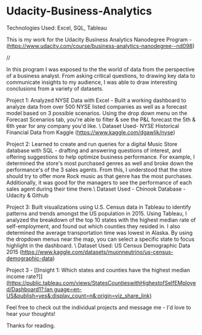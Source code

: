 # Udacity-Business-Analytics

Technologies Used: Excel, SQL, Tableau

This is my work for the Udacity Business Analytics Nanodegree Program - (https://www.udacity.com/course/business-analytics-nanodegree--nd098)

//

In this program I was exposed to the the world of data from the perspective of a business analyst. From asking critical questions, to drawing key data to communicate insights to my audience, I was able to draw interesting conclusions from a variety of datasets.

Project 1: Analyzed NYSE Data with Excel - Built a working dashboard to analyze data from over 500 NYSE listed companies as well as a forecast model based on 3 possible scenarios. Using the drop down menu on the Forecast Scenarios tab, you're able to filter & see the P&L forecast the 5th & 6th year for any company you'd like. \\ Dataset Used- NYSE Historical Financial Data from Kaggle (https://www.kaggle.com/dgawlik/nyse)

Project 2: Learned to create and run queries for a digital Music Store database with SQL - drafting and answering questions of interest, and offering suggestions to help optimize business performance. For example, I determined the store's most purchased genres as well and broke down the performance's of the 3 sales agents. From this, I understood that the store should try to offer more Rock music as that genre has the most purchases. Additionally, it was good for the managers to see the performance of each sales agent during their time there.\\ Dataset Used - Chinook Database - Udacity & Github

Project 3: Built visualizations using U.S. Census data in Tableau to identify patterns and trends amongst the US population in 2015. Using Tableau, I analyzed the breakdown of the top 10 states with the highest median rate of self-employment, and found out which counties they resided in. I also determined the average transportation time was lowest in Alaska. By using the dropdown menus near the map, you can select a specific state to focus highlight in the dashboard. \\ Dataset Used: US Census Demographic Data 2015 (https://www.kaggle.com/datasets/muonneutrino/us-census-demographic-data)

  Project 3 - [[Insight 1: Which states and counties have the highest median income rate?]][(https://public.tableau.com/views/StatesCountieswithHighestofSelfEMployed/Dashboard1?:lan guage=en-US&publish=yes&:display_count=n&:origin=viz_share_link)
](url)

Feel free to check out the individual projects and message me - I'd love to hear your thoughts!

Thanks for reading.
